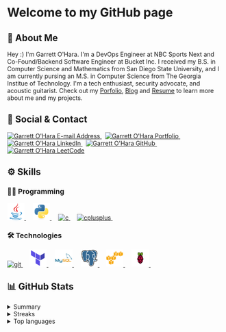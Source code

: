 # Welcome to my GitHub page

## 👤 About Me

Hey :) I'm Garrett O'Hara. I'm a DevOps Engineer at NBC Sports Next and Co-Found/Backend Software Engineer at Bucket Inc. I received my B.S. in Computer Science and Mathematics from San Diego State University, and I am currently pursing an M.S. in Computer Science from The Georgia Institue of Technology. I'm a tech enthusiast, security advocate, and acoustic guitarist. Check out my [Porfolio](https://garrettohara.github.io), [Blog](https://medium.com/@garrettohara) and [Resume](https://drive.google.com/file/d/1JwYuuda4xQbo--b1MNOL0iSi6Bd5fG-u/view?usp=sharing) to learn more about me and my projects.


## 📇 Social & Contact

<div align="left">
  <a href="mailto:garrettohara2018@gmail.com" target="_blank" rel="noreferrer"> <img alt="Garrett O'Hara E-mail Address" src="https://img.shields.io/badge/E&#8209;mail-D14836?style=for-the-badge&logo=gmail&logoColor=white" /> </a>
  &nbsp;
  <a href="https://garrettohara.github.io" target="_blank" rel="noreferrer"> <img alt="Garrett O'Hara Portfolio" src="https://img.shields.io/badge/Portfolio-08203A?style=for-the-badge&logo=About.me&logoColor=white" /> </a>
  &nbsp;
  <a href="https://www.linkedin.com/in/garrettohara" target="_blank" rel="noreferrer"> <img alt="Garrett O'Hara LinkedIn" src="https://img.shields.io/badge/LinkedIn-0077B5?style=for-the-badge&logo=linkedin&logoColor=white" /> </a>
  &nbsp;
  <a href="https://github.com/GarrettOHara" target="_blank" rel="noreferrer"> <img alt="Garrett O'Hara GitHub" src="https://img.shields.io/badge/GitHub-100000?style=for-the-badge&logo=github&logoColor=white" /> </a>
  &nbsp;
  <a href="https://leetcode.com/garrettohara/" target="_blank" rel="noreferrer"> <img alt="Garrett O'Hara LeetCode" src="https://img.shields.io/badge/LeetCode-FFA116?style=for-the-badge&logo=LeetCode&logoColor=black" /> </a>
</div>

## ⚙ Skills


### 👨‍💻 Programming

<div align="left">
  <a href="https://www.java.com" target="_blank" rel="noreferrer"> <img src="https://raw.githubusercontent.com/devicons/devicon/master/icons/java/java-original.svg" alt="java" width="40" height="40" /> </a>
  &nbsp; &nbsp;
  <a href="https://www.python.org" target="_blank" rel="noreferrer"> <img src="https://raw.githubusercontent.com/devicons/devicon/master/icons/python/python-original.svg" alt="python" width="40" height="40" /> </a>
  &nbsp; &nbsp;
  <a href="https://www.cprogramming.com" target="_blank" rel="noreferrer"> <img src="https://raw.githubusercontent.com/arasgungore/arasgungore/main/icons/c.svg" alt="c" width="40" height="40" /> </a>
  &nbsp; &nbsp;
  <a href="https://www.cplusplus.com" target="_blank" rel="noreferrer"> <img src="https://raw.githubusercontent.com/arasgungore/arasgungore/main/icons/cplusplus.svg" alt="cplusplus" width="40" height="40" /> </a>
  &nbsp; &nbsp;
</div>

### 🛠 Technologies

<div align="left">
  <a href="https://git-scm.com" target="_blank" rel="noreferrer"> <img src="https://raw.githubusercontent.com/arasgungore/arasgungore/main/icons/git.svg" alt="git" width="40" height="40" /> </a>
  &nbsp; &nbsp;
  <a href="https://www.terraform.io/" target="_blank" rel="noreferrer"> <img src="https://raw.githubusercontent.com/devicons/devicon/master/icons/terraform/terraform-original.svg" alt="terraform" width="40" height="40" /> </a>
  &nbsp; &nbsp;
  <a href="https://www.mysql.com" target="_blank" rel="noreferrer"> <img src="https://raw.githubusercontent.com/devicons/devicon/master/icons/mysql/mysql-original-wordmark.svg" alt="mysql" width="40" height="40" /> </a>
  &nbsp; &nbsp;
  <a href="https://www.postgresql.org/" target="_blank" rel="noreferrer"> <img src="https://raw.githubusercontent.com/devicons/devicon/master/icons/postgresql/postgresql-original.svg" alt="postgresql" width="40" height="40" /> </a>
  &nbsp; &nbsp;
  <a href="https://aws.amazon.com/" target="_blank" rel="noreferrer"> <img src="https://raw.githubusercontent.com/devicons/devicon/master/icons/amazonwebservices/amazonwebservices-original.svg" alt="aws" width="40" height="40" /> </a>
  &nbsp; &nbsp;
  <a href="https://www.raspberrypi.com/" target="_blank" rel="noreferrer"> <img src="https://raw.githubusercontent.com/garrettohara/garrettohara/main/icons/Raspberry_Pi-Logo.wine.svg" alt="raspberrypi" width="40" height="40" /> </a>
  &nbsp; &nbsp;
</div>

## 📊 GitHub Stats
<details><summary>Summary</summary>
  <a href="https://github.com/garrettohara/github-readme-stats"> 
    <img src="https://github-readme-stats.vercel.app/api?username=garrettohara&show_icons=true&theme=dark" alt="General GitHub Stats"/>
  </a>
</details>

<details><summary>Streaks</summary>
  <a href="https://git.io/streak-stats">
    <img src="http://github-readme-streak-stats.herokuapp.com?user=garrettohara&hide_border=true&theme=dark" alt="Streak Stats"/> 
  </a>
</details>

<details><summary>Top languages</summary>
  <a href="https://github.com/garrettohara/github-readme-stats">
    <img src="https://github-readme-stats.vercel.app/api/top-langs/?username=garrettohara&layout=compact&theme=dark" alt="Top Languages" />
  </a>
</details>


<!--
OLD BLOG: https://sites.gatech.edu/garrettohara/

<table>
  <tr>
    <td>
      <a href="https://github.com/garrettohara/github-readme-stats"> <img src="https://github-readme-stats.vercel.app/api?username=garrettohara&show_icons=true&theme=monokai" alt="Garrett O'Hara GitHub Stats" /> </a>
    </td>
    <td>
      <a href="https://github.com/garrettohara/github-readme-stats"> <img src="https://github-readme-stats.vercel.app/api/top-langs/?username=garrettohara&layout=compact&theme=monokai" alt="Top Languages" /> </a>
    </td>
  </tr>
  <tr>
    <td colspan=2 align="center">
      <a href="https://git.io/streak-stats"> <img src="http://github-readme-streak-stats.herokuapp.com?user=garrettohara&hide_border=true&theme=monokai" alt="Garrett O'Hara GitHub Readme Streak Stats" /> </a>
    </td>
  </tr>
</table>
 -->

<!--
<table>
  <tr>
    <td colspan=2 align="center">
      <a href="https://github.com/vn7n24fzkq/github-profile-summary-cards"> <img src="http://github-profile-summary-cards.vercel.app/api/cards/profile-details?username=garrettohara&theme=default" alt="Garrett O'Hara Profile Details" /> </a>
    </td>
  </tr>
  <tr>
    <td>
      <a href="https://github.com/vn7n24fzkq/github-profile-summary-cards"> <img src="http://github-profile-summary-cards.vercel.app/api/cards/repos-per-language?username=garrettohara&theme=default" alt="Top Languages by Repo" /> </a>
    </td>
    <td>
      <a href="https://github.com/vn7n24fzkq/github-profile-summary-cards"> <img src="http://github-profile-summary-cards.vercel.app/api/cards/most-commit-language?username=garrettohara&theme=default" alt="Top Languages by Commit" /> </a>
    </td>
  </tr>
  <tr>
    <td>
      <a href="https://github.com/vn7n24fzkq/github-profile-summary-cards"> <img src="http://github-profile-summary-cards.vercel.app/api/cards/stats?username=garrettohara&theme=default" alt="Stats" /> </a>
    </td>
    <td>
      <a href="https://github.com/vn7n24fzkq/github-profile-summary-cards"> <img src="http://github-profile-summary-cards.vercel.app/api/cards/productive-time?username=garrettohara&theme=default&utcOffset=8" alt="Commits" /> </a>
    </td>
  </tr>
</table>
-->

<!-- ## 📚 Repositories -->

<!-- [![Pinned Repository](https://github-readme-stats.vercel.app/api/pin/?username=garrettohara&repo=console-games)](https://github.com/garrettohara/console-games)
&nbsp; &nbsp;
[![Pinned Repository](https://github-readme-stats.vercel.app/api/pin/?username=garrettohara&repo=BERT-base-Turkish-QA)](https://github.com/garrettohara/BERT-base-Turkish-QA)
&nbsp; &nbsp;
[![Pinned Repository](https://github-readme-stats.vercel.app/api/pin/?username=garrettohara&repo=VGA-based-screensaver)](https://github.com/garrettohara/VGA-based-screensaver)
&nbsp; &nbsp;
[![Pinned Repository](https://github-readme-stats.vercel.app/api/pin/?username=garrettohara&repo=autocorrect)](https://github.com/garrettohara/autocorrect) -->

<!--
## 🐍 Contribution Graph

![Snake Game](https://github.com/garrettohara/garrettohara/blob/output/github-snake.gif)
-->
